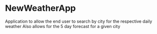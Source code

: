 # NewWeatherApp

Application to allow the end user to search by city for the respective daily weather
Also allows for the 5 day forecast for a given city
